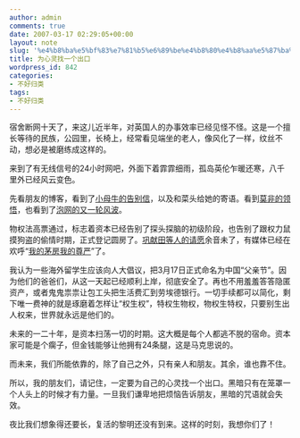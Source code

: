 ```yaml
---
author: admin
comments: true
date: 2007-03-17 02:29:05+00:00
layout: note
slug: '%e4%b8%ba%e5%bf%83%e7%81%b5%e6%89%be%e4%b8%80%e4%b8%aa%e5%87%ba%e5%8f%a3'
title: 为心灵找一个出口
wordpress_id: 842
categories:
- 不好归类
tags:
- 不好归类
---
```


宿舍断网十天了，来这儿近半年，对英国人的办事效率已经见怪不怪。这是一个擅长等待的民族，公园里，长椅上，经常看见端坐的老人，像风化了一样，纹丝不动，想必是被磨练成这样的。

来到了有无线信号的24小时网吧，外面下着霏霏细雨，孤岛英伦乍暖还寒，八千里外已经风云变色。

先看朋友的博客，看到了[小母牛的告别信](http://www.cowlog.cn/blogs/cowlog/archives/351.aspx)，以及和菜头给她的寄语。看到[莫非的领悟](http://motalk.yculblog.com/post.2585363.html)，也看到了[泡网的又一轮风波](http://paowang.com/cgi-bin/forum/viewpost.cgi?which=paowang&id=656938)。

物权法高票通过，标志着资本已经告别了探头探脑的初级阶段，也告别了跟权力鼠摸狗盗的偷情时期，正式登记圆房了。[巩献田等人的请愿](http://www.google.com/url?sa=t&ct=res&cd=2&url=http%3A%2F%2Fwww.chinaelections.org%2FNewsInfo.asp%3FNewsID%3D45986&ei=H1P7RZm7FYGa0wT30K3jDQ&usg=__uep09vPOwbVw7VHP2RnjaxfVklE=&sig2=5h_vMmzBCiCN0gApRThy9w)余音未了，有媒体已经在欢呼“[我的茅房我的尊严](http://finance.sina.com.cn/g/20070317/00233415525.shtml)”了。

我认为一些海外留学生应该向人大倡议，把3月17日正式命名为中国“父亲节”。因为他们的爸爸们，从这一天起已经顺利上岸，彻底安全了。再也不用羞羞答答隐匿资产，或者鬼鬼祟祟让包工头把生活费汇到劳埃德银行。一切手续都可以简化，剩下唯一费神的就是琢磨着怎样让“权生权”，特权生物权，物权生特权，只要别生出人权来，世界就永远是他们的。

未来的一二十年，是资本扫荡一切的时期。这大概是每个人都逃不脱的宿命。资本家可能是个瘸子，但金钱能够让他拥有24条腿，这是马克思说的。

而未来，我们所能依靠的，除了自己之外，只有亲人和朋友。其余，谁也靠不住。

所以，我的朋友们，请记住，一定要为自己的心灵找一个出口。黑暗只有在笼罩一个人头上的时候才有力量。一旦我们谦卑地把烦恼告诉朋友，黑暗的咒语就会失效。

夜比我们想象得还要长，复活的黎明还没有到来。这样的时刻，我想你们了！






